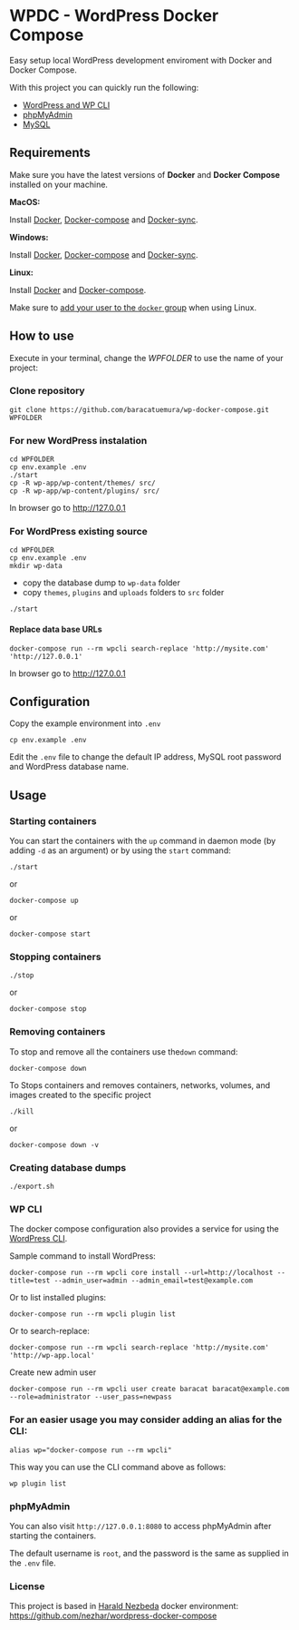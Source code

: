 # WPDC - WordPress Docker Compose

Easy setup local WordPress development enviroment with Docker and Docker Compose.

With this project you can quickly run the following:

- [WordPress and WP CLI](https://hub.docker.com/_/wordpress/)
- [phpMyAdmin](https://hub.docker.com/r/phpmyadmin/phpmyadmin/)
- [MySQL](https://hub.docker.com/_/mysql/)

## Requirements

Make sure you have the latest versions of **Docker** and **Docker Compose** installed on your machine.

**MacOS:**

Install [Docker](https://docs.docker.com/docker-for-mac/install/), [Docker-compose](https://docs.docker.com/compose/install/#install-compose) and [Docker-sync](https://github.com/EugenMayer/docker-sync/wiki/docker-sync-on-OSX).

**Windows:**

Install [Docker](https://docs.docker.com/docker-for-windows/install/), [Docker-compose](https://docs.docker.com/compose/install/#install-compose) and [Docker-sync](https://github.com/EugenMayer/docker-sync/wiki/docker-sync-on-Windows).

**Linux:**

Install [Docker](https://docs.docker.com/engine/installation/linux/docker-ce/ubuntu/) and [Docker-compose](https://docs.docker.com/compose/install/#install-compose).

Make sure to [add your user to the `docker` group](https://docs.docker.com/install/linux/linux-postinstall/#manage-docker-as-a-non-root-user) when using Linux.


## How to use

Execute in your terminal, change the *WPFOLDER* to use the name of your project:

### Clone repository

```
git clone https://github.com/baracatuemura/wp-docker-compose.git WPFOLDER
```
### For new WordPress instalation 

```
cd WPFOLDER
cp env.example .env
./start
cp -R wp-app/wp-content/themes/ src/
cp -R wp-app/wp-content/plugins/ src/
```

In browser go to http://127.0.0.1

### For WordPress existing source

```
cd WPFOLDER
cp env.example .env
mkdir wp-data
```

* copy the database dump to `wp-data` folder
* copy `themes`, `plugins` and `uploads` folders to `src` folder

```
./start
```
#### Replace data base URLs 
```
docker-compose run --rm wpcli search-replace 'http://mysite.com' 'http://127.0.0.1'
```

In browser go to http://127.0.0.1

## Configuration

Copy the example environment into `.env`

```
cp env.example .env
```

Edit the `.env` file to change the default IP address, MySQL root password and WordPress database name.


## Usage

### Starting containers

You can start the containers with the `up` command in daemon mode (by adding `-d` as an argument) or by using the `start` command:

```
./start
```
or
```
docker-compose up
```
or
```
docker-compose start
```


### Stopping containers
```
./stop
```
or

```
docker-compose stop
```

### Removing containers

To stop and remove all the containers use the`down` command:

```
docker-compose down
```

To Stops containers and removes containers, networks, volumes, and images created to the specific project
```
./kill
```
or

```
docker-compose down -v
```

### Creating database dumps

```
./export.sh
```

### WP CLI

The docker compose configuration also provides a service for using the [WordPress CLI](https://developer.wordpress.org/cli/commands/).

Sample command to install WordPress:

```
docker-compose run --rm wpcli core install --url=http://localhost --title=test --admin_user=admin --admin_email=test@example.com
```

Or to list installed plugins:

```
docker-compose run --rm wpcli plugin list
```

Or to search-replace:

```
docker-compose run --rm wpcli search-replace 'http://mysite.com' 'http://wp-app.local'
```
Create new admin user

```
docker-compose run --rm wpcli user create baracat baracat@example.com --role=administrator --user_pass=newpass
```

### For an easier usage you may consider adding an alias for the CLI:

```
alias wp="docker-compose run --rm wpcli"
```

This way you can use the CLI command above as follows:

```
wp plugin list
```

### phpMyAdmin

You can also visit `http://127.0.0.1:8080` to access phpMyAdmin after starting the containers.

The default username is `root`, and the password is the same as supplied in the `.env` file.

### License
This project is based in
[Harald Nezbeda](https://github.com/nezhar) docker environment: https://github.com/nezhar/wordpress-docker-compose
